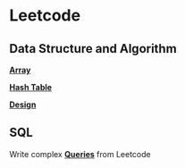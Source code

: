 # Leetcode

## Data Structure and Algorithm
**[Array](https://github.com/AddyZhang/Leetcode/tree/master/Data%20Structure%20and%20Algorithm/Array)**

**[Hash Table](https://github.com/AddyZhang/Leetcode/tree/master/Data%20Structure%20and%20Algorithm/Hash%20Table)**

**[Design](https://github.com/AddyZhang/Leetcode/tree/master/Data%20Structure%20and%20Algorithm/Design)**

## SQL
Write complex **[Queries](https://github.com/AddyZhang/Leetcode/tree/master/SQL)** from Leetcode

 
